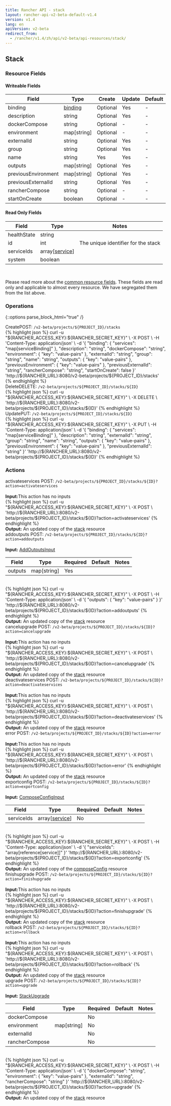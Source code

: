 ```yaml
---
title: Rancher API - stack
layout: rancher-api-v2-beta-default-v1.4
version: v1.4
lang: en
apiVersion: v2-beta
redirect_from:
  - /rancher/v1.4/zh/api/v2-beta/api-resources/stack/
---
```


## Stack



### Resource Fields

#### Writeable Fields

Field | Type | Create | Update | Default | Notes
---|---|---|---|---|---
binding | [binding]({{site.baseurl}}/rancher/{{page.version}}/{{page.lang}}/api/{{page.apiVersion}}/api-resources/binding/) | Optional | Yes | - | 
description | string | Optional | Yes | - | 
dockerCompose | string | Optional | - | - | 
environment | map[string] | Optional | - | - | 
externalId | string | Optional | Yes | - | 
group | string | Optional | Yes | - | 
name | string | Yes | Yes | - | 
outputs | map[string] | Optional | Yes | - | 
previousEnvironment | map[string] | Optional | Yes | - | 
previousExternalId | string | Optional | Yes | - | 
rancherCompose | string | Optional | - | - | 
startOnCreate | boolean | Optional | - | - | 


#### Read Only Fields

Field | Type   | Notes
---|---|---
healthState | string  | 
id | int  | The unique identifier for the stack
serviceIds | array[[service]({{site.baseurl}}/rancher/{{page.version}}/{{page.lang}}/api/{{page.apiVersion}}/api-resources/service/)]  | 
system | boolean  | 


<br>

Please read more about the [common resource fields]({{site.baseurl}}/rancher/{{page.version}}/{{page.lang}}/api/{{page.apiVersion}}/common/). These fields are read only and applicable to almost every resource. We have segregated them from the list above.

### Operations
{::options parse_block_html="true" /}
<a id="create"></a>
<div class="action"><span class="header">Create<span class="headerright">POST:  <code>/v2-beta/projects/${PROJECT_ID}/stacks</code></span></span>
<div class="action-contents"> {% highlight json %}
curl -u "${RANCHER_ACCESS_KEY}:${RANCHER_SECRET_KEY}" \
-X POST \
-H 'Content-Type: application/json' \
-d '{
	"binding": {
		"services": "map[serviceBinding]"
	},
	"description": "string",
	"dockerCompose": "string",
	"environment": {
		"key": "value-pairs"
	},
	"externalId": "string",
	"group": "string",
	"name": "string",
	"outputs": {
		"key": "value-pairs"
	},
	"previousEnvironment": {
		"key": "value-pairs"
	},
	"previousExternalId": "string",
	"rancherCompose": "string",
	"startOnCreate": false
}' 'http://${RANCHER_URL}:8080/v2-beta/projects/${PROJECT_ID}/stacks'
{% endhighlight %}
</div></div>
<a id="delete"></a>
<div class="action"><span class="header">Delete<span class="headerright">DELETE:  <code>/v2-beta/projects/${PROJECT_ID}/stacks/${ID}</code></span></span>
<div class="action-contents"> {% highlight json %}
curl -u "${RANCHER_ACCESS_KEY}:${RANCHER_SECRET_KEY}" \
-X DELETE \
'http://${RANCHER_URL}:8080/v2-beta/projects/${PROJECT_ID}/stacks/${ID}'
{% endhighlight %}
</div></div>
<a id="update"></a>
<div class="action"><span class="header">Update<span class="headerright">PUT:  <code>/v2-beta/projects/${PROJECT_ID}/stacks/${ID}</code></span></span>
<div class="action-contents"> {% highlight json %}
curl -u "${RANCHER_ACCESS_KEY}:${RANCHER_SECRET_KEY}" \
-X PUT \
-H 'Content-Type: application/json' \
-d '{
	"binding": {
		"services": "map[serviceBinding]"
	},
	"description": "string",
	"externalId": "string",
	"group": "string",
	"name": "string",
	"outputs": {
		"key": "value-pairs"
	},
	"previousEnvironment": {
		"key": "value-pairs"
	},
	"previousExternalId": "string"
}' 'http://${RANCHER_URL}:8080/v2-beta/projects/${PROJECT_ID}/stacks/${ID}'
{% endhighlight %}
</div></div>



### Actions

<div class="action" id="activateservices">
<span class="header">
activateservices
<span class="headerright">POST:  <code>/v2-beta/projects/${PROJECT_ID}/stacks/${ID}?action=activateservices</code></span></span>
<div class="action-contents">

<br>
<span class="input">
<strong>Input:</strong>This action has no inputs</span>

<br>
{% highlight json %}
curl -u "${RANCHER_ACCESS_KEY}:${RANCHER_SECRET_KEY}" \
-X POST \
'http://${RANCHER_URL}:8080/v2-beta/projects/${PROJECT_ID}/stacks/${ID}?action=activateservices'
{% endhighlight %}
<br>
<span class="output"><strong>Output:</strong> An updated copy of the <a href="{{site.baseurl}}/rancher/{{page.version}}/{{page.lang}}/api/{{page.apiVersion}}/api-resources/stack/">stack</a> resource</span>
</div></div>

<div class="action" id="addoutputs">
<span class="header">
addoutputs
<span class="headerright">POST:  <code>/v2-beta/projects/${PROJECT_ID}/stacks/${ID}?action=addoutputs</code></span></span>
<div class="action-contents">

<br>
<span class="input">
<strong>Input:</strong> <a href="{{site.baseurl}}/rancher/{{page.version}}/{{page.lang}}/api/{{page.apiVersion}}/api-resources/addOutputsInput/">AddOutputsInput</a></span>

Field | Type | Required | Default | Notes
---|---|---|---|---
outputs | map[string] | Yes |  | 


<br>
{% highlight json %}
curl -u "${RANCHER_ACCESS_KEY}:${RANCHER_SECRET_KEY}" \
-X POST \
-H 'Content-Type: application/json' \
-d '{
	"outputs": {
		"key": "value-pairs"
	}
}' 'http://${RANCHER_URL}:8080/v2-beta/projects/${PROJECT_ID}/stacks/${ID}?action=addoutputs'
{% endhighlight %}
<br>
<span class="output"><strong>Output:</strong> An updated copy of the <a href="{{site.baseurl}}/rancher/{{page.version}}/{{page.lang}}/api/{{page.apiVersion}}/api-resources/stack/">stack</a> resource</span>
</div></div>

<div class="action" id="cancelupgrade">
<span class="header">
cancelupgrade
<span class="headerright">POST:  <code>/v2-beta/projects/${PROJECT_ID}/stacks/${ID}?action=cancelupgrade</code></span></span>
<div class="action-contents">

<br>
<span class="input">
<strong>Input:</strong>This action has no inputs</span>

<br>
{% highlight json %}
curl -u "${RANCHER_ACCESS_KEY}:${RANCHER_SECRET_KEY}" \
-X POST \
'http://${RANCHER_URL}:8080/v2-beta/projects/${PROJECT_ID}/stacks/${ID}?action=cancelupgrade'
{% endhighlight %}
<br>
<span class="output"><strong>Output:</strong> An updated copy of the <a href="{{site.baseurl}}/rancher/{{page.version}}/{{page.lang}}/api/{{page.apiVersion}}/api-resources/stack/">stack</a> resource</span>
</div></div>

<div class="action" id="deactivateservices">
<span class="header">
deactivateservices
<span class="headerright">POST:  <code>/v2-beta/projects/${PROJECT_ID}/stacks/${ID}?action=deactivateservices</code></span></span>
<div class="action-contents">

<br>
<span class="input">
<strong>Input:</strong>This action has no inputs</span>

<br>
{% highlight json %}
curl -u "${RANCHER_ACCESS_KEY}:${RANCHER_SECRET_KEY}" \
-X POST \
'http://${RANCHER_URL}:8080/v2-beta/projects/${PROJECT_ID}/stacks/${ID}?action=deactivateservices'
{% endhighlight %}
<br>
<span class="output"><strong>Output:</strong> An updated copy of the <a href="{{site.baseurl}}/rancher/{{page.version}}/{{page.lang}}/api/{{page.apiVersion}}/api-resources/stack/">stack</a> resource</span>
</div></div>

<div class="action" id="error">
<span class="header">
error
<span class="headerright">POST:  <code>/v2-beta/projects/${PROJECT_ID}/stacks/${ID}?action=error</code></span></span>
<div class="action-contents">

<br>
<span class="input">
<strong>Input:</strong>This action has no inputs</span>

<br>
{% highlight json %}
curl -u "${RANCHER_ACCESS_KEY}:${RANCHER_SECRET_KEY}" \
-X POST \
'http://${RANCHER_URL}:8080/v2-beta/projects/${PROJECT_ID}/stacks/${ID}?action=error'
{% endhighlight %}
<br>
<span class="output"><strong>Output:</strong> An updated copy of the <a href="{{site.baseurl}}/rancher/{{page.version}}/{{page.lang}}/api/{{page.apiVersion}}/api-resources/stack/">stack</a> resource</span>
</div></div>

<div class="action" id="exportconfig">
<span class="header">
exportconfig
<span class="headerright">POST:  <code>/v2-beta/projects/${PROJECT_ID}/stacks/${ID}?action=exportconfig</code></span></span>
<div class="action-contents">

<br>
<span class="input">
<strong>Input:</strong> <a href="{{site.baseurl}}/rancher/{{page.version}}/{{page.lang}}/api/{{page.apiVersion}}/api-resources/composeConfigInput/">ComposeConfigInput</a></span>

Field | Type | Required | Default | Notes
---|---|---|---|---
serviceIds | array[[service]({{site.baseurl}}/rancher/{{page.version}}/{{page.lang}}/api/{{page.apiVersion}}/api-resources/service/)] | No |  | 


<br>
{% highlight json %}
curl -u "${RANCHER_ACCESS_KEY}:${RANCHER_SECRET_KEY}" \
-X POST \
-H 'Content-Type: application/json' \
-d '{
	"serviceIds": "array[reference[service]]"
}' 'http://${RANCHER_URL}:8080/v2-beta/projects/${PROJECT_ID}/stacks/${ID}?action=exportconfig'
{% endhighlight %}
<br>
<span class="output"><strong>Output:</strong> An updated copy of the <a href="{{site.baseurl}}/rancher/{{page.version}}/{{page.lang}}/api/{{page.apiVersion}}/api-resources/composeConfig/">composeConfig</a> resource</span>
</div></div>

<div class="action" id="finishupgrade">
<span class="header">
finishupgrade
<span class="headerright">POST:  <code>/v2-beta/projects/${PROJECT_ID}/stacks/${ID}?action=finishupgrade</code></span></span>
<div class="action-contents">

<br>
<span class="input">
<strong>Input:</strong>This action has no inputs</span>

<br>
{% highlight json %}
curl -u "${RANCHER_ACCESS_KEY}:${RANCHER_SECRET_KEY}" \
-X POST \
'http://${RANCHER_URL}:8080/v2-beta/projects/${PROJECT_ID}/stacks/${ID}?action=finishupgrade'
{% endhighlight %}
<br>
<span class="output"><strong>Output:</strong> An updated copy of the <a href="{{site.baseurl}}/rancher/{{page.version}}/{{page.lang}}/api/{{page.apiVersion}}/api-resources/stack/">stack</a> resource</span>
</div></div>

<div class="action" id="rollback">
<span class="header">
rollback
<span class="headerright">POST:  <code>/v2-beta/projects/${PROJECT_ID}/stacks/${ID}?action=rollback</code></span></span>
<div class="action-contents">

<br>
<span class="input">
<strong>Input:</strong>This action has no inputs</span>

<br>
{% highlight json %}
curl -u "${RANCHER_ACCESS_KEY}:${RANCHER_SECRET_KEY}" \
-X POST \
'http://${RANCHER_URL}:8080/v2-beta/projects/${PROJECT_ID}/stacks/${ID}?action=rollback'
{% endhighlight %}
<br>
<span class="output"><strong>Output:</strong> An updated copy of the <a href="{{site.baseurl}}/rancher/{{page.version}}/{{page.lang}}/api/{{page.apiVersion}}/api-resources/stack/">stack</a> resource</span>
</div></div>

<div class="action" id="upgrade">
<span class="header">
upgrade
<span class="headerright">POST:  <code>/v2-beta/projects/${PROJECT_ID}/stacks/${ID}?action=upgrade</code></span></span>
<div class="action-contents">

<br>
<span class="input">
<strong>Input:</strong> <a href="{{site.baseurl}}/rancher/{{page.version}}/{{page.lang}}/api/{{page.apiVersion}}/api-resources/stackUpgrade/">StackUpgrade</a></span>

Field | Type | Required | Default | Notes
---|---|---|---|---
dockerCompose |  | No |  | 
environment | map[string] | No |  | 
externalId |  | No |  | 
rancherCompose |  | No |  | 


<br>
{% highlight json %}
curl -u "${RANCHER_ACCESS_KEY}:${RANCHER_SECRET_KEY}" \
-X POST \
-H 'Content-Type: application/json' \
-d '{
	"dockerCompose": "string",
	"environment": {
		"key": "value-pairs"
	},
	"externalId": "string",
	"rancherCompose": "string"
}' 'http://${RANCHER_URL}:8080/v2-beta/projects/${PROJECT_ID}/stacks/${ID}?action=upgrade'
{% endhighlight %}
<br>
<span class="output"><strong>Output:</strong> An updated copy of the <a href="{{site.baseurl}}/rancher/{{page.version}}/{{page.lang}}/api/{{page.apiVersion}}/api-resources/stack/">stack</a> resource</span>
</div></div>


